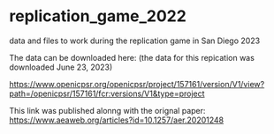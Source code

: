 # replication_game_2022
 data and files to work during the replication game in San Diego 2023
 
 The data can be downloaded here:
 (the data for this repication was downloaded June 23, 2023)
 
 https://www.openicpsr.org/openicpsr/project/157161/version/V1/view?path=/openicpsr/157161/fcr:versions/V1&type=project
 
 This link was published alonng with the orignal paper: https://www.aeaweb.org/articles?id=10.1257/aer.20201248
 
